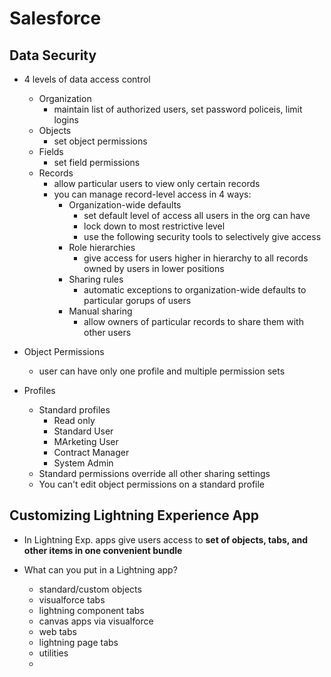 # Salesforce

## Data Security

- 4 levels of data access control
    - Organization
        - maintain list of authorized users, set password policeis, limit logins
    - Objects
        - set object permissions
    - Fields
        - set field permissions
    - Records
        - allow particular users to view only certain records
        - you can manage record-level access in 4 ways:
            - Organization-wide defaults
                - set default level of access all users in the org can have
                - lock down to most restrictive level
                - use the following security tools to selectively give access
            - Role hierarchies
                - give access for users higher in hierarchy to all records owned by users in lower positions
            - Sharing rules
                - automatic exceptions to organization-wide defaults to particular gorups of users
            - Manual sharing
                - allow owners of particular records to share them with other users
- Object Permissions
    - user can have only one profile and multiple permission sets

- Profiles
    - Standard profiles
        - Read only
        - Standard User
        - MArketing User
        - Contract Manager
        - System Admin
    - Standard permissions override all other sharing settings
    - You can't edit object permissions on a standard profile
 

## Customizing Lightning Experience App
- In Lightning Exp. apps give users access to **set of objects, tabs, and other items in one convenient bundle**

- What can you put in a Lightning app?
    - standard/custom objects
    - visualforce tabs
    - lightning component tabs
    - canvas apps via visualforce
    - web tabs
    - lightning page tabs
    - utilities
    - 